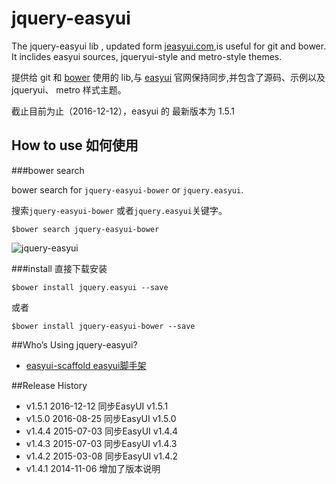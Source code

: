 jquery-easyui
=============

The jquery-easyui lib , updated form [jeasyui.com](http://www.jeasyui.com/),is useful for git and bower.
It inclides easyui sources, jqueryui-style and metro-style themes.

提供给 git 和 [bower](http://bower.io) 使用的 lib,与 [easyui](http://www.jeasyui.com/) 官网保持同步,并包含了源码、示例以及 jqueryui、 metro 样式主题。

截止目前为止（2016-12-12），easyui 的 最新版本为 1.5.1

## How to use 如何使用

###bower search 

bower search for `jquery-easyui-bower` or `jquery.easyui`.

搜索`jquery-easyui-bower` 或者`jquery.easyui`关键字。

	$bower search jquery-easyui-bower

![jquery-easyui](http://i1288.photobucket.com/albums/b484/waylau/waylau%20blog/easyui_zps899e00b7.jpg)

###install 直接下载安装

	$bower install jquery.easyui --save

或者

	$bower install jquery-easyui-bower --save

##Who’s Using jquery-easyui?

* [easyui-scaffold easyui脚手架](https://github.com/waylau/easyui-scaffold)

##Release History

* v1.5.1  2016-12-12 同步EasyUI v1.5.1
* v1.5.0  2016-08-25 同步EasyUI v1.5.0
* v1.4.4  2015-07-03 同步EasyUI v1.4.4
* v1.4.3  2015-07-03 同步EasyUI v1.4.3
* v1.4.2  2015-03-08 同步EasyUI v1.4.2
* v1.4.1  2014-11-06 增加了版本说明
